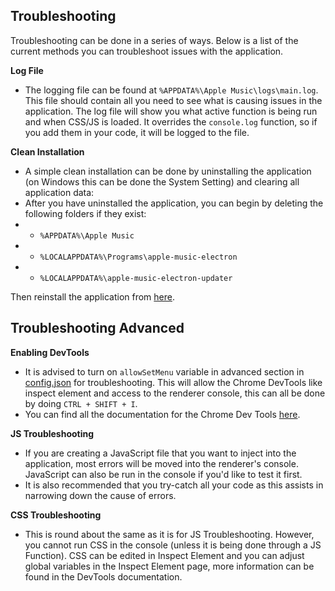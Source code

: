 ## Troubleshooting
Troubleshooting can be done in a series of ways. Below is a list of the current methods you can troubleshoot issues with the application.

**Log File**
* The logging file can be found at `%APPDATA%\Apple Music\logs\main.log`. This file should contain all you need to see what is causing issues in the application. The log file will show you what active function is being run and when CSS/JS is loaded. It overrides the `console.log` function, so if you add them in your code, it will be logged to the file. 

**Clean Installation**
* A simple clean installation can be done by uninstalling the application (on Windows this can be done the System Setting) and clearing all application data:
* After you have uninstalled the application, you can begin by deleting the following folders if they exist:
* * `%APPDATA%\Apple Music`
* * `%LOCALAPPDATA%\Programs\apple-music-electron`
* * `%LOCALAPPDATA%\apple-music-electron-updater`

Then reinstall the application from [here](https://github.com/cryptofyre/Apple-Music-Electron/releases/latest).

## Troubleshooting Advanced

**Enabling DevTools**
* It is advised to turn on `allowSetMenu` variable in advanced section in [config.json](https://github.com/cryptofyre/Apple-Music-Electron/blob/master/config.json#L41) for troubleshooting. This will allow the Chrome DevTools like inspect element and access to the renderer console, this can all be done by doing `CTRL + SHIFT + I`. 
* You can find all the documentation for the Chrome Dev Tools [here](https://developer.chrome.com/docs/devtools/).

**JS Troubleshooting**
* If you are creating a JavaScript file that you want to inject into the application, most errors will be moved into the renderer's console. JavaScript can also be run in the console if you'd like to test it first. 
* It is also recommended that you try-catch all your code as this assists in narrowing down the cause of errors.

**CSS Troubleshooting**
* This is round about the same as it is for JS Troubleshooting. However, you cannot run CSS in the console (unless it is being done through a JS Function). CSS can be edited in Inspect Element and you can adjust global variables in the Inspect Element page, more information can be found in the DevTools documentation.